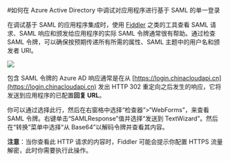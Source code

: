 <properties 
    pageTitle="如何在 Azure Active Directory 中调试对应用程序进行基于 SAML 的单一登录 | Microsoft Azure" 
    description="了解如何在 Azure Active Directory 中调试对应用程序进行基于 SAML 的单一登录" 
    services="active-directory" 
    authors="asmalser-msft"  
    documentationCenter="na" manager="stevenpo"/>
<tags 
    ms.service="active-directory" 
    ms.date="02/09/2016" 
    wacn.date="03/29/2016" />

#如何在 Azure Active Directory 中调试对应用程序进行基于 SAML 的单一登录

在调试基于 SAML 的应用程序集成时，使用 [Fiddler](http://www.telerik.com/fiddler) 之类的工具查看 SAML 请求、SAML 响应和颁发给应用程序的实际 SAML 令牌通常很有帮助。通过检查 SAML 令牌，可以确保按预期传递所有所需的属性、SAML 主题中的用户名和颁发者 URI。

![][1]

包含 SAML 令牌的 Azure AD 响应通常是在从 [https://login.chinacloudapi.cn](https://login.chinacloudapi.cn) 发出 HTTP 302 重定向之后发生的响应，它将发送到应用程序的已配置**回复 URL**。
 
你可以通过选择此行，然后在右窗格中选择“检查器”>“WebForms”，来查看 SAML 令牌。右键单击“SAMLResponse”值并选择“发送到 TextWizard”。然后在“转换”菜单中选择“从 Base64”以解码令牌并查看其内容。
 
**注意**：当你查看此 HTTP 请求的内容时，Fiddler 可能会提示你配置 HTTPS 流量解密，此时你需要执行此操作。

<!--## 相关文章

- [有关 Azure Active Directory 中应用程序管理的文章索引](/documentation/articles/active-directory-apps-index)
- [如何为预先集成的应用程序自定义 SAML 令牌中颁发的声明](/documentation/articles/active-directory-saml-claims-customization)
-->
<!--Image references-->
[1]: ./media/active-directory-saml-debugging/fiddler.png

<!---HONumber=Mooncake_0321_2016-->